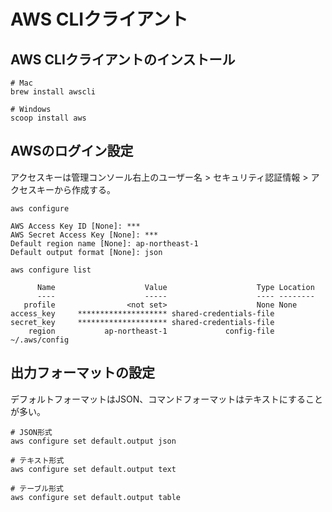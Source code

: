 # AWS CLIクライアント

## AWS CLIクライアントのインストール
```shell
# Mac
brew install awscli

# Windows
scoop install aws
```

## AWSのログイン設定
アクセスキーは管理コンソール右上のユーザー名 > セキュリティ認証情報 > アクセスキーから作成する。

```shell
aws configure

AWS Access Key ID [None]: ***
AWS Secret Access Key [None]: ***
Default region name [None]: ap-northeast-1
Default output format [None]: json

aws configure list

      Name                    Value                    Type Location
      ----                    -----                    ---- --------
   profile                <not set>                    None None
access_key     ******************** shared-credentials-file
secret_key     ******************** shared-credentials-file
    region           ap-northeast-1             config-file ~/.aws/config
```

## 出力フォーマットの設定
デフォルトフォーマットはJSON、コマンドフォーマットはテキストにすることが多い。

```shell
# JSON形式
aws configure set default.output json

# テキスト形式
aws configure set default.output text

# テーブル形式
aws configure set default.output table
```
